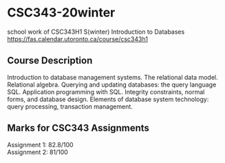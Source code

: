 # CSC343-20winter
school work of CSC343H1 S(winter) Introduction to Databases\
https://fas.calendar.utoronto.ca/course/csc343h1
## Course Description
Introduction to database management systems. The relational data model. Relational algebra. Querying and updating databases: the query language SQL. Application programming with SQL. Integrity constraints, normal forms, and database design. Elements of database system technology: query processing, transaction management.
## Marks for CSC343 Assignments
Assignment 1: 82.8/100 \
Assignment 2: 81/100
